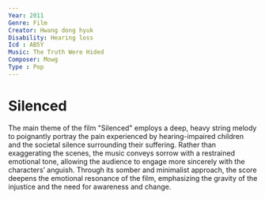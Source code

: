 ```yaml
---
Year: 2011
Genre: Film
Creator: Hwang dong hyuk
Disability: Hearing loss
Icd : AB5Y
Music: The Truth Were Hided
Composer: Mowg
Type : Pop
---
```


# Silenced

The main theme of the film "Silenced" employs a deep, heavy string melody to poignantly portray the pain experienced by hearing-impaired children and the societal silence surrounding their suffering. Rather than exaggerating the scenes, the music conveys sorrow with a restrained emotional tone, allowing the audience to engage more sincerely with the characters’ anguish. Through its somber and minimalist approach, the score deepens the emotional resonance of the film, emphasizing the gravity of the injustice and the need for awareness and change.
